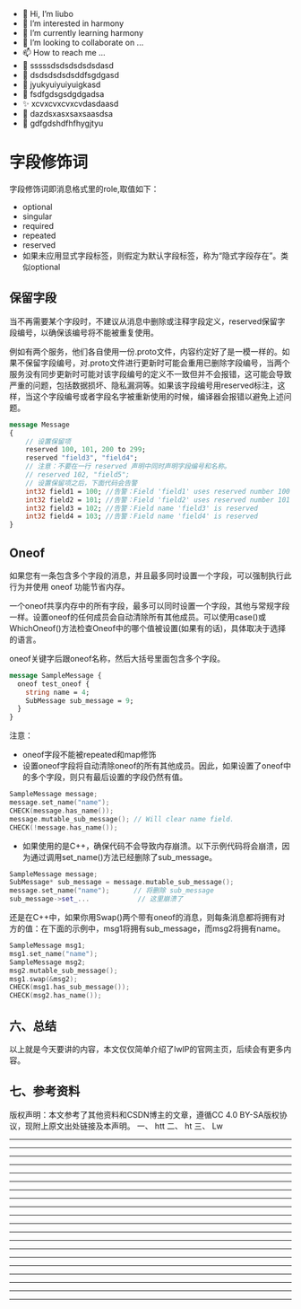 * 👋 Hi, I’m liubo
* 👀 I’m interested in harmony
* 🌱 I’m currently learning harmony
* 💞️ I’m looking to collaborate on ...
* 📫 How to reach me ...
* 📇 sssssdsdsdsdsdsdasd
* 🎃 dsdsdsdsdsddfsgdgasd
* 🍺 jyukyuiyuiyuigkasd
* 🍥 fsdfgdsgsdgdgadsa
* ✨ xcvxcvxcvxcvdasdaasd
* 🍰 dazdsxasxsaxsaasdsa
* 🚨 gdfgdshdfhfhygjtyu









# 字段修饰词

字段修饰词即消息格式里的role,取值如下：

- optional
- singular
- required
- repeated
- reserved
- 如果未应用显式字段标签，则假定为默认字段标签，称为“隐式字段存在”。类似optional













## 保留字段

当不再需要某个字段时，不建议从消息中删除或注释字段定义，reserved保留字段编号，以确保该编号将不能被重复使用。

例如有两个服务，他们各自使用⼀份.proto文件，内容约定好了是⼀模⼀样的。如果不保留字段编号，对.proto文件进行更新时可能会重用已删除字段编号，当两个服务没有同步更新时可能对该字段编号的定义不一致但并不会报错，这可能会导致严重的问题，包括数据损坏、隐私漏洞等。如果该字段编号用reserved标注，这样，当这个字段编号或者字段名字被重新使用的时候，编译器会报错以避免上述问题。



```protobuf
message Message 
{
	// 设置保留项
	reserved 100, 101, 200 to 299;
	reserved "field3", "field4";
	// 注意：不要在⼀⾏ reserved 声明中同时声明字段编号和名称。
	// reserved 102, "field5";
	// 设置保留项之后，下⾯代码会告警
	int32 field1 = 100; //告警：Field 'field1' uses reserved number 100
	int32 field2 = 101; //告警：Field 'field2' uses reserved number 101
	int32 field3 = 102; //告警：Field name 'field3' is reserved
	int32 field4 = 103; //告警：Field name 'field4' is reserved
}

```







## Oneof

如果您有一条包含多个字段的消息，并且最多同时设置一个字段，可以强制执行此行为并使用 oneof 功能节省内存。

一个oneof共享内存中的所有字段，最多可以同时设置一个字段，其他与常规字段一样。设置oneof的任何成员会自动清除所有其他成员。可以使用case()或WhichOneof()方法检查Oneof中的哪个值被设置(如果有的话)，具体取决于选择的语言。


oneof关键字后跟oneof名称，然后大括号里面包含多个字段。

```protobuf
message SampleMessage {
  oneof test_oneof {
    string name = 4;
    SubMessage sub_message = 9;
  }
}
```

注意：

- oneof字段不能被repeated和map修饰
- 设置oneof字段将自动清除oneof的所有其他成员。因此，如果设置了oneof中的多个字段，则只有最后设置的字段仍然有值。

```c++
SampleMessage message;
message.set_name("name");
CHECK(message.has_name());
message.mutable_sub_message(); // Will clear name field.
CHECK(!message.has_name());
```

- 如果使用的是C++，确保代码不会导致内存崩溃。以下示例代码将会崩溃，因为通过调用set_name()方法已经删除了sub_message。

```c++
SampleMessage message;
SubMessage* sub_message = message.mutable_sub_message();
message.set_name("name");      // 将删除 sub_message
sub_message->set_...            // 这里崩溃了
```

还是在C++中，如果你用Swap()两个带有oneof的消息，则每条消息都将拥有对方的值：在下面的示例中，msg1将拥有sub_message，而msg2将拥有name。

```C++
SampleMessage msg1;
msg1.set_name("name");
SampleMessage msg2;
msg2.mutable_sub_message();
msg1.swap(&msg2);
CHECK(msg1.has_sub_message());
CHECK(msg2.has_name());
```






















## 六、总结

以上就是今天要讲的内容，本文仅仅简单介绍了lwIP的官网主页，后续会有更多内容。



## 七、参考资料

版权声明：本文参考了其他资料和CSDN博主的文章，遵循CC 4.0 BY-SA版权协议，现附上原文出处链接及本声明。
一、 htt
二、 ht
三、 Lw







---
---
---
---
---
---
---
---
---
---
---
---
---
---
---
---
---
---
---
---
